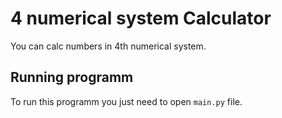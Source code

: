 # 4 numerical system Calculator
You can calc numbers in 4th numerical system.
## Running programm
To run this programm you just need to open ```main.py``` file.
